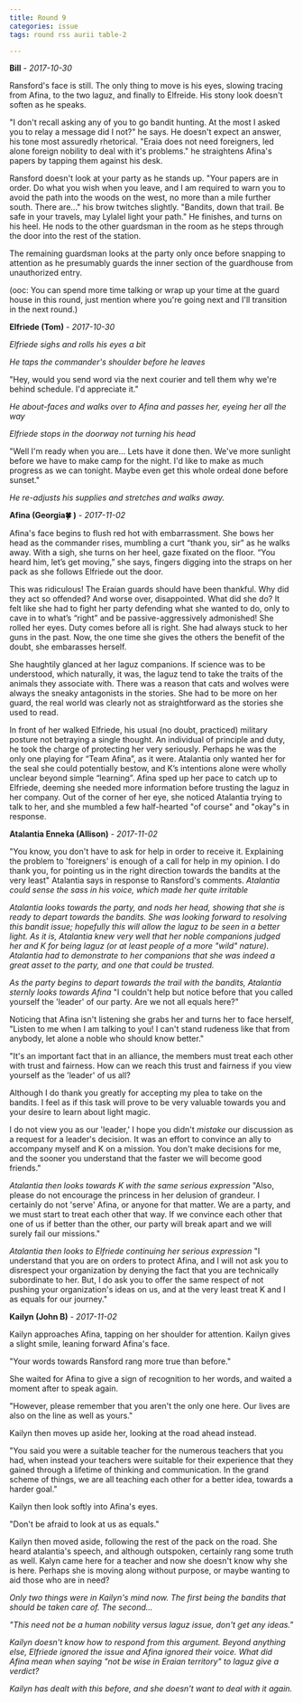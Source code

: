 ```yaml
---
title: Round 9
categories: issue
tags: round rss aurii table-2

---
```


**Bill** - *2017-10-30*

Ransford's face is still. The only thing to move is his eyes, slowing tracing from Afina, to the two laguz, and finally to Elfreide. His stony look doesn't soften as he speaks.

"I don't recall asking any of you to go bandit hunting. At the most I asked you to relay a message did I not?" he says. He doesn't expect an answer, his tone most assuredly rhetorical. "Eraia does not need foreigners, led alone foreign nobility to deal with it's problems." he straightens Afina's papers by tapping them against his desk. 

Ransford doesn't look at your party as he stands up. "Your papers are in order. Do what you wish when you leave, and I am required to warn you to avoid the path into the woods on the west, no more than a mile further south. There are..." his brow twitches slightly. "Bandits, down that trail. Be safe in your travels, may Lylalel light your path." He finishes, and turns on his heel. He nods to the other guardsman in the room as he steps through the door into the rest of the station. 

The remaining guardsman looks at the party only once before snapping to attention as he presumably guards the inner section of the guardhouse from unauthorized entry. 

(ooc: You can spend more time talking or wrap up your time at the guard house in this round, just mention where you're going next and I'll transition in the next round.)

**Elfriede (Tom)** - *2017-10-30*

*Elfriede sighs and rolls his eyes a bit*

*He taps the commander's shoulder before he leaves*

"Hey, would you send word via the next courier and tell them why we're behind schedule. I'd appreciate it."

*He about-faces and walks over to Afina and passes her, eyeing her all the way*

*Elfriede stops in the doorway not turning his head*

"Well I'm ready when you are... Lets have it done then. We've more sunlight before we have to make camp for the night. I'd like to make as much progress as we can tonight. Maybe even get this whole ordeal done before sunset."

*He re-adjusts his supplies and stretches and walks away.*

**Afina (Georgia🍀 )** - *2017-11-02*

Afina's face begins to flush red hot with embarrassment. She bows her head as the commander rises, mumbling a curt “thank you, sir” as he walks away. With a sigh, she turns on her heel, gaze fixated on the floor. “You heard him, let’s get moving,” she says, fingers digging into the straps on her pack as she follows Elfriede out the door. 

This was ridiculous! The Eraian guards should have been thankful. Why did they act so offended? And worse over, disappointed. What did she do? It felt like she had to fight her party defending what she wanted to do, only to cave in to what’s “right” and be passive-aggressively admonished! She rolled her eyes. Duty comes before all is right. She had always stuck to her guns in the past. Now, the one time she gives the others the benefit of the doubt, she embarasses herself. 

She haughtily glanced at her laguz companions. If science was to be understood, which naturally, it was, the laguz tend to take the traits of the animals they associate with. There was a reason that cats and wolves were always the sneaky antagonists in the stories. She had to be more on her guard, the real world was clearly not as straightforward as the stories she used to read.

In front of her walked Elfriede, his usual (no doubt, practiced) military posture not betraying a single thought. An individual of principle and duty, he took the charge of protecting her very seriously. Perhaps he was the only one playing for “Team Afina”, as it were. Atalantia only wanted her for the seal she could potentially bestow, and K’s intentions alone were wholly unclear beyond simple “learning”. Afina sped up her pace to catch up to Elfriede, deeming she needed more information before trusting the laguz in her company. Out of the corner of her eye, she noticed Atalantia trying to talk to her, and she mumbled a few half-hearted "of course" and "okay"s in response.

**Atalantia Enneka (Allison)** - *2017-11-02*

"You know, you don't have to ask for help in order to receive it. Explaining the problem to 'foreigners' is enough of a call for help in my opinion. I do thank you, for pointing us in the right direction towards the bandits at the very least" Atalantia says in response to Ransford's comments. *Atalantia could sense the sass in his voice, which made her quite irritable*

*Atalantia looks towards the party, and nods her head, showing that she is ready to depart towards the bandits. She was looking forward to resolving this bandit issue; hopefully this will allow the laguz to be seen in a better light. As it is, Atalantia knew very well that her noble companions judged her and K for being laguz (or at least people of a more "wild" nature). Atalantia had to demonstrate to her companions that she was indeed a great asset to the party, and one that could be trusted.*

*As the party begins to depart towards the trail with the bandits, Atalantia sternly looks towards Afina*
"I couldn't help but notice before that you called yourself the 'leader' of our party. Are we not all equals here?"

Noticing that Afina isn't listening she grabs her and turns her to face herself, "Listen to me when I am talking to you! I can't stand rudeness like that from anybody, let alone a noble who should know better."

"It's an important fact that in an alliance, the members must treat each other with trust and fairness. How can we reach this trust and fairness if you view yourself as the 'leader' of us all? 

Although I do thank you greatly for accepting my plea to take on the bandits. I feel as if this task will prove to be very valuable towards you and your desire to learn about light magic. 

I do not view you as our 'leader,'  I hope you didn't *mistake* our discussion as a request for a leader's decision. It was an effort to convince an ally to accompany myself and K on a mission. You don't make decisions for me, and the sooner you understand that the faster we will become good friends."

*Atalantia then looks towards K with the same serious expression* 
"Also, please do not encourage the princess in her delusion of grandeur. I certainly do not 'serve' Afina, or anyone for that matter. We are a party, and we must start to treat each other that way. If we convince each other that one of us if better than the other, our party will break apart and we will surely fail our missions."

*Atalantia then looks to Elfriede continuing her serious expression*
"I understand that you are on orders to protect Afina, and I will not ask you to disrespect your organization by denying the fact that you are technically subordinate to her. But, I do ask you to offer the same respect of not pushing your organization's ideas on us, and at the very least treat K and I as equals for our journey."

**Kailyn (John B)** - *2017-11-02*

Kailyn approaches Afina, tapping on her shoulder for attention. Kailyn gives a slight smile, leaning forward Afina's face.

"Your words towards Ransford rang more true than before."

She waited for Afina to give a sign of recognition to her words, and waited a moment after to speak again.

"However, please remember that you aren't the only one here. Our lives are also on the line as well as yours."

Kailyn then moves up aside her, looking at the road ahead instead.

"You said you were a suitable teacher for the numerous teachers that you had, when instead your teachers were suitable for their experience that they gained through a lifetime of thinking and communication. In the grand scheme of things, we are all teaching each other for a better idea, towards a harder goal."

Kailyn then look softly into Afina's eyes.

"Don't be afraid to look at us as equals."

Kailyn then moved aside, following the rest of the pack on the road. She heard atalantia's speech, and although outspoken, certainly rang some truth as well. Kalyn came here for a teacher and now she doesn't know why she is here. Perhaps she is moving along without purpose, or maybe wanting to aid those who are in need?

*Only two things were in Kailyn's mind now. The first being the bandits that should be taken care of. The second...*

*"This need not be a human nobility versus laguz issue, don't get any ideas."*

*Kailyn doesn't know how to respond from this argument. Beyond anything else, Elfriede ignored the issue and Afina ignored their voice. What did Afina mean when saying "not be wise in Eraian territory" to laguz give a verdict?*

*Kailyn has dealt with this before, and she doesn't want to deal with it again.*



<!-- re.findall('a.*?(?=a|$)', t+'x') -->
